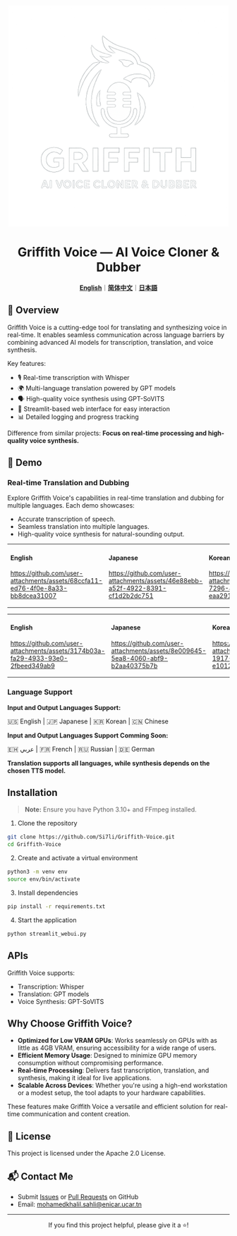 <div align="center">

<img src="/docs/logo.png" alt="Griffith Voice Logo" height="500" width="500">

# Griffith Voice — AI Voice Cloner & Dubber


[**English**](/README.md)｜[**简体中文**](/translations/README.zh.md)｜[**日本語**](/translations/README.ja.md)




</div>

## 🌟 Overview

Griffith Voice is a cutting-edge tool for translating and synthesizing voice in real-time. It enables seamless communication across language barriers by combining advanced AI models for transcription, translation, and voice synthesis.

Key features:
- 🎙️ Real-time transcription with Whisper
- 🌍 Multi-language translation powered by GPT models
- 🗣️ High-quality voice synthesis using GPT-SoVITS
- 🚀 Streamlit-based web interface for easy interaction
- 📊 Detailed logging and progress tracking

Difference from similar projects: **Focus on real-time processing and high-quality voice synthesis.**

## 🎥 Demo

### Real-time Translation and Dubbing

Explore Griffith Voice's capabilities in real-time translation and dubbing for multiple languages. Each demo showcases:
- Accurate transcription of speech.
- Seamless translation into multiple languages.
- High-quality voice synthesis for natural-sounding output.

<table>
<tr>
<td width="25%">

#### English
  https://github.com/user-attachments/assets/68ccfa11-ed76-4f0e-8a33-bb8dcea31007
  
</td>
<td width="25%">

#### Japanese

https://github.com/user-attachments/assets/46e88ebb-a52f-4922-8391-cf1d2b2dc751

</td>
<td width="25%">

#### Korean
https://github.com/user-attachments/assets/60194f04-7296-40d0-8501-eaa291e94793

</td>
<td width="25%">

#### Chinese
https://github.com/user-attachments/assets/9d65ace4-115d-4e9b-b6f4-b96ae6ee6e0b

</td>
</tr>
</table>

<table>
<tr>
<td width="50%">
  
#### English
https://github.com/user-attachments/assets/3174b03a-fa29-4933-93e0-2fbeed349ab9

</td>
<td width="50%">

#### Japanese

https://github.com/user-attachments/assets/8e009645-5ea8-4060-abf9-b2aa40375b7b


</td>
<td width="50%">

#### Korean

https://github.com/user-attachments/assets/5c926032-1917-4767-8242-e1012cc33ea0

</td>
<td width="50%">

#### Chinese

https://github.com/user-attachments/assets/12cf313e-7535-49b6-aee2-c2e70cab877c

</td>
</tr>
</table>



### Language Support

**Input and Output Languages Support:**

🇺🇸 English | 🇯🇵 Japanese | 🇰🇷 Korean | 🇨🇳 Chinese

**Input and Output Languages Support Comming Soon:**

🇪🇭 عربي | 🇫🇷 French | 🇷🇺 Russian | 🇩🇪 German

**Translation supports all languages, while synthesis depends on the chosen TTS model.**

## Installation

> **Note:** Ensure you have Python 3.10+ and FFmpeg installed.

1. Clone the repository

```bash
git clone https://github.com/Si7li/Griffith-Voice.git
cd Griffith-Voice
```

2. Create and activate a virtual environment

```bash
python3 -m venv env
source env/bin/activate
```

3. Install dependencies

```bash
pip install -r requirements.txt
```

4. Start the application

```bash
python streamlit_webui.py
```

## APIs
Griffith Voice supports:
- Transcription: Whisper
- Translation: GPT models
- Voice Synthesis: GPT-SoVITS

## Why Choose Griffith Voice?

- **Optimized for Low VRAM GPUs**: Works seamlessly on GPUs with as little as 4GB VRAM, ensuring accessibility for a wide range of users.
- **Efficient Memory Usage**: Designed to minimize GPU memory consumption without compromising performance.
- **Real-time Processing**: Delivers fast transcription, translation, and synthesis, making it ideal for live applications.
- **Scalable Across Devices**: Whether you're using a high-end workstation or a modest setup, the tool adapts to your hardware capabilities.

These features make Griffith Voice a versatile and efficient solution for real-time communication and content creation.

## 📄 License

This project is licensed under the Apache 2.0 License.

## 📬 Contact Me

- Submit [Issues](https://github.com/Si7li/Griffith-Voice/issues) or [Pull Requests](https://github.com/Si7li/Griffith-Voice/pulls) on GitHub
- Email: mohamedkhalil.sahli@enicar.ucar.tn

---

<p align="center">If you find this project helpful, please give it a ⭐️!</p>
